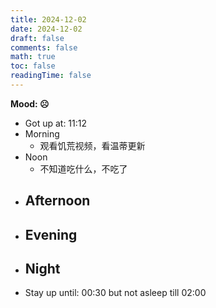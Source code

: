 ```yaml
---
title: 2024-12-02
date: 2024-12-02
draft: false
comments: false
math: true
toc: false
readingTime: false
---
```


**Mood: ☹️**

- Got up at: 11:12
- Morning
	- 观看饥荒视频，看温蒂更新
- Noon
	- 不知道吃什么，不吃了
- Afternoon
	- 
- Evening
	- 
- Night
	- 
- Stay up until: 00:30 but not asleep till 02:00
